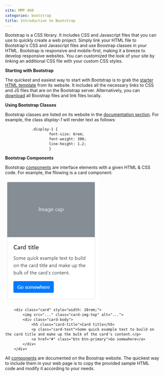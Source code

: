 ```yaml
---
site: MMP 460
categories: bootstrap
title: Introduction to Bootstrap
---
```


Bootstrap is a CSS library. It includes CSS and Javascript files that you can use to quickly create a web project. Simply link your HTML file to Bootstrap's CSS and Javascript files and use Boostrap classes in your HTML. Bootstrap is responsive and mobile-first, making it a breeze to develop responsive websites. You can customized the look of your site by linking an additional CSS file with your custom CSS styles.

**Starting with Bootstrap**

The quickest and easiest way to start with Bootstrap is to grab the [starter HTML template](https://getbootstrap.com/docs/4.3/getting-started/introduction/#starter-template) from its website. It includes all the necessary links to CSS and JS files that are on the Bootstrap server. Alternatively, you can [download](https://getbootstrap.com/docs/4.3/getting-started/download/#compiled-css-and-js) all Boostrap files and link files locally.

**Using Bootstrap Classes**

Bootstrap classes are listed on its website in the [documentation section](https://getbootstrap.com/docs/4.3/getting-started/introduction/). For example, the class *display-1* will render text as follows:

                .display-1 {
                        font-size: 6rem;
                        font-weight: 300;
                        line-height: 1.2;
                        }

**Bootstrap Components**

Bootstrap [components](https://getbootstrap.com/docs/4.3/components/) are interface elements with a given HTML & CSS code. For example, the fllowing is a card component:

![card](card.PNG)

        <div class="card" style="width: 18rem;">
            <img src="..." class="card-img-top" alt="...">
            <div class="card-body">
                <h5 class="card-title">Card title</h5>
                <p class="card-text">Some quick example text to build on the card title and make up the bulk of the card's content.</p>
                <a href="#" class="btn btn-primary">Go somewhere</a>
            </div>
        </div>

All [components](https://getbootstrap.com/docs/4.3/components/) are documented on the Boostrap website. The quickest way to include them in your web page is to copy the provided sample HTML code and modify it according to your needs.
